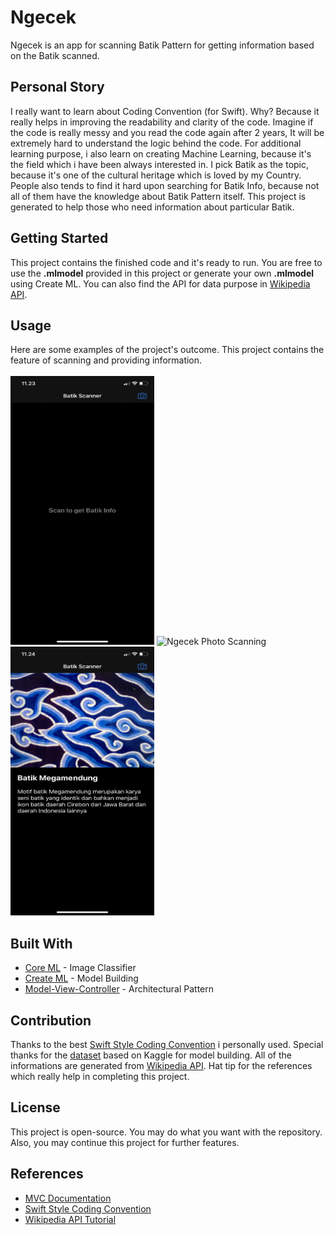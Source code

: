 # Ngecek

Ngecek is an app for scanning Batik Pattern for getting information based on the Batik scanned.

## Personal Story

I really want to learn about Coding Convention (for Swift). Why? Because it really helps in improving the readability and clarity of the code. Imagine if the code is really messy and you read the code again after 2 years, It will be extremely hard to understand the logic behind the code. For additional learning purpose, i also learn on creating Machine Learning, because it's the field which i have been always interested in. I pick Batik as the topic, because it's one of the cultural heritage which is loved by my Country. People also tends to find it hard upon searching for Batik Info, because not all of them have the knowledge about Batik Pattern itself. This project is generated to help those who need information about particular Batik.

## Getting Started

This project contains the finished code and it's ready to run. You are free to use the **.mlmodel** provided in this project or generate your own **.mlmodel** using Create ML. You can also find the API for data purpose in [Wikipedia API](https://www.mediawiki.org/wiki/API:Main_page).

## Usage

Here are some examples of the project's outcome. This project contains the feature of scanning and providing information.
<br /><br />
<img src="Documentation/Page 1.PNG" alt="Ngecek Empty Image" width="230" height="430">
<img src="Documentation/Page 2.PNG" alt="Ngecek Photo Scanning" width="230" height="430">
<img src="Documentation/Page 3.PNG" alt="Ngecek Info Showing" width="230" height="430">

## Built With

* [Core ML](https://developer.apple.com/documentation/coreml) - Image Classifier
* [Create ML](https://developer.apple.com/machine-learning/create-ml/) - Model Building
* [Model-View-Controller](https://developer.apple.com/library/archive/documentation/General/Conceptual/DevPedia-CocoaCore/MVC.html) - Architectural Pattern

## Contribution

Thanks to the best [Swift Style Coding Convention](https://github.com/raywenderlich/swift-style-guide) i personally used.
Special thanks for the [dataset](https://www.kaggle.com/dionisiusdh/indonesian-batik-motifs) based on Kaggle for model building.
All of the informations are generated from [Wikipedia API](https://www.mediawiki.org/wiki/API:Main_page).
Hat tip for the references which really help in completing this project.

## License

This project is open-source. You may do what you want with the repository. Also, you may continue this project for further features.

## References
* [MVC Documentation](https://developer.apple.com/library/archive/documentation/General/Conceptual/DevPedia-CocoaCore/MVC.html)
* [Swift Style Coding Convention](https://github.com/raywenderlich/swift-style-guide)
* [Wikipedia API Tutorial](https://www.hackingwithswift.com/books/ios-swiftui/downloading-data-from-wikipedia)
